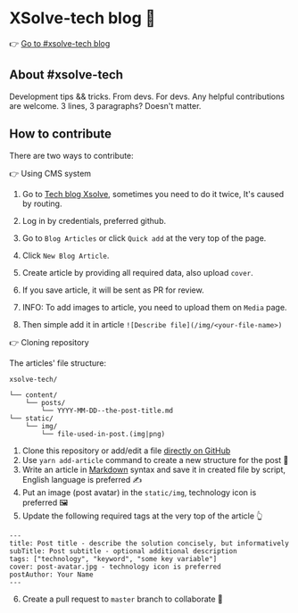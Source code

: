 # XSolve-tech blog 📰

👉 [Go to #xsolve-tech blog](https://tech.xsolve.software/)

## About #xsolve-tech
Development tips && tricks.
From devs. For devs.
Any helpful contributions are welcome.
3 lines, 3 paragraphs? Doesn't matter.

## How to contribute
There are two ways to contribute:

👉 Using CMS system

1. Go to [Tech blog Xsolve](https://tech.xsolve.software/admin/), sometimes you need to do it twice, It's caused by routing.
2. Log in by credentials, preferred github.
3. Go to `Blog Articles` or click `Quick add` at the very top of the page.
4. Click `New Blog Article`.
5. Create article by providing all required data, also upload `cover`.
6. If you save article, it will be sent as PR for review.

7. INFO: To add images to article, you need to upload them on `Media` page.
8. Then simple add it in article `![Describe file](/img/<your-file-name>)`


👉 Cloning repository

The articles' file structure:

```
xsolve-tech/

└── content/
    └── posts/
        └── YYYY-MM-DD--the-post-title.md
└── static/
    └── img/
        └── file-used-in-post.(img|png)
```

1. Clone this repository or add/edit a file
[directly on GitHub](https://github.com/xsolve-pl/xsolve-tech/new/master/content/posts)
2. Use `yarn add-article` command to create a new structure for the post 📂
3. Write an article in [Markdown](https://github.com/adam-p/markdown-here/wiki/Markdown-Cheatsheet)
syntax and save it in created file by script, English language is preferred ✍️
4. Put an image (post avatar) in the `static/img`, technology icon is preferred 🖼
5. Update the following required tags at the very top of the article 👆

```
---
title: Post title - describe the solution concisely, but informatively
subTitle: Post subtitle - optional additional description
tags: ["technology", "keyword", "some key variable"]
cover: post-avatar.jpg - technology icon is preferred
postAuthor: Your Name
---
```

6. Create a pull request to `master` branch to collaborate 🙌
